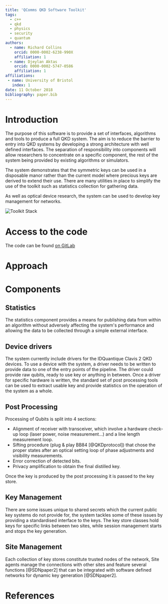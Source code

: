 ```yaml
---
title: 'QComms QKD Software Toolkit'
tags:
  - c++
  - qkd
  - physics
  - security
  - quantum
authors:
  - name: Richard Collins
    orcid: 0000-0002-6238-990X
    affiliation: 1
  - name: Djeylan Aktas
    orcid: 0000-0002-5747-0586
    affiliation: 1
affiliations:
 - name: University of Bristol
   index: 1
date: 11 October 2018
bibliography: paper.bib
---
```


# Introduction

The purpose of this software is to provide a set of interfaces, algorithms and tools to produce a full QKD system. The aim is to reduce the barrier to entry into QKD systems by developing a strong architecture with well defined interfaces. The separation of responsibility into components will allow researchers to concentrate on a specific component, the rest of the system being provided by existing algorithms or simulators.

The system demonstrates that the symmetric keys can be used in a disposable manor rather than the current model where precious keys are derived to extend their use.
There are many utilities in place to simplify the use of the toolkit such as statistics collection for gathering data.

As well as optical device research, the system can be used to develop key management for networks.

![Toolkit Stack](ToolkitStack.png)

# Access to the code
The code can be found [on GitLab](https://gitlab.com/QComms/cqptoolkit.git)

# Approach

# Components
## Statistics
The statistics component provides a means for publishing data from within an algorithm without adversely affecting the system's performance and allowing the data to be collected through a simple external interface.

## Device drivers
The system currently include drivers for the IDQuantique Clavis 2 QKD devices.
To use a device with the system, a driver needs to be written to provide data to one of the entry points of the pipeline. The driver could provide raw qubits, ready to use key or anything in between. Once a driver for specific hardware is written, the standard set of post processing tools can be used to extract usable key and provide statistics on the operation of the system as a whole.

## Post Processing
Processing of Qubits is split into 4 sections:

- Alignment of receiver with transceiver, which involve a hardware check-up loop (laser power, noise measurement...) and a line length measurement loop.
- Sifting procedure (plug & play BB84 [@QKDprotocol]) that chose the proper states after an optical setting loop of phase adjustments and visibility measurements.
- Error correction of detected bits.
- Privacy amplification to obtain the final distilled key.

Once the key is produced by the post processing it is passed to the key store.

## Key Management
There are some issues unique to shared secrets which the current public key systems do not provide for, the system tackles some of these issues by providing a standardised interface to the keys. The key store classes hold keys for specific links between two sites, while session management starts and stops the key generation.

## Site Management
Each collection of key stores constitute trusted nodes of the network, Site agents manage the connections with other sites and feature several functions [@SDNpaper2] that can be integrated with software defined networks for dynamic key generation [@SDNpaper2].

# References

